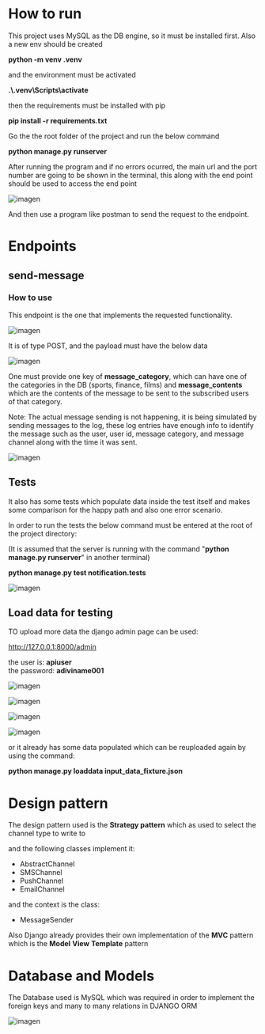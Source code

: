 # How to run 
This project uses MySQL as the DB engine, so it must be installed first.
Also a new env should be created  

**python -m venv .venv**

and the environment must be activated  

**.\\.venv\Scripts\activate**

then the requirements must be installed with pip  

**pip install -r requirements.txt**

Go the the root folder of the project and run the below command  

**python manage.py runserver**

After running the program and if no errors ocurred, the main url and the port number are going to be shown in the terminal, 
this along with  the end point should be used to access the end point

![imagen](https://github.com/user-attachments/assets/774ebeec-1988-4684-a04c-7269b02fd918)

And then use a program like postman to send the request to the endpoint.

# Endpoints 

## send-message


### How to use 
This endpoint is the one that implements the requested functionality. 

![imagen](https://github.com/user-attachments/assets/f99e75f7-47c2-4e4a-a08f-8b569283596b)

It is of type POST, and the payload must have the below data 

![imagen](https://github.com/user-attachments/assets/24704770-2cc6-46a5-b5cc-56141056cff1)

One must provide one key of **message_category**, which can have one of the categories in the DB (sports, finance, films)
and **message_contents** which are the contents of the message to be sent to the subscribed users of that category.

Note: The actual message sending is not happening, it is being simulated by sending messages to the log, these log entries 
have enough info to identify the message such as the user, user id, message category, and message channel along with the time it was sent.

![imagen](https://github.com/user-attachments/assets/8ce0285a-ff74-4a76-b5e4-c2810d2c3067)


## Tests

It also has some tests which populate data inside the test itself and makes some comparison for the happy path and also one error scenario.

In order to run the tests the below command must be entered at the root of the project directory: 

(It is assumed that the server is running with the command "**python manage.py runserver**" in another terminal)

**python manage.py test notification.tests**

![imagen](https://github.com/user-attachments/assets/e85d13aa-3b32-4c54-b49d-d4ac0d143706)


## Load data for testing

TO upload more data the django admin page can be used: 

http://127.0.0.1:8000/admin

the user is: **apiuser** \
the password: **adiviname001**

![imagen](https://github.com/user-attachments/assets/601215b4-bb86-4d14-ad30-c3c268a92102)

![imagen](https://github.com/user-attachments/assets/354a37c4-3236-4347-854b-e72e732f1c40)

![imagen](https://github.com/user-attachments/assets/f623a8dd-8804-407b-a880-5e301afdfe1d)

![imagen](https://github.com/user-attachments/assets/688a940d-40cb-40a4-9d21-a6aad83fac35)





or it already has some data populated which can be reuploaded again by using the command:

**python manage.py loaddata input_data_fixture.json**


# Design pattern 

The design pattern used is the **Strategy pattern** which as used to select the channel type to write to

and the following classes implement it: 

- AbstractChannel
- SMSChannel
- PushChannel
- EmailChannel

and the context is the class: 

- MessageSender

Also Django already provides their own implementation of the **MVC** pattern which is the **Model** **View** **Template** pattern


# Database and Models

The Database used is MySQL which was required in order to implement the foreign keys and many to many relations in DJANGO ORM

![imagen](https://github.com/user-attachments/assets/ff2ef75d-355a-46b7-97e0-39d2a0f0a013)






